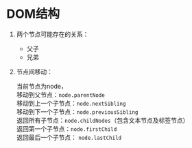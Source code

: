 # DOM结构

1. 两个节点可能存在的关系：
    * 父子
    * 兄弟

2. 节点间移动：

    当前节点为node，<br>
    移动到父节点：`node.parentNode`<br>
    移动到上一个子节点：`node.nextSibling` <br>
    移动到下一个子节点：`node.previousSibling` <br>
    返回所有子节点：`node.childNodes`（包含文本节点及标签节点）<br>
    返回第一个子节点：`node.firstChild` <br>
    返回最后一个子节点： `node.lastChild` 